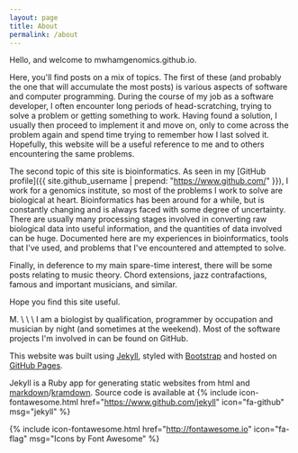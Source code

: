 ```yaml
---
layout: page
title: About
permalink: /about
---
```


Hello, and welcome to mwhamgenomics.github.io.

Here, you'll find posts on a mix of topics. The first of these (and probably the one that will accumulate the most posts) is various aspects of software and computer programming. During the course of my job as a software developer, I often encounter long periods of head-scratching, trying to solve a problem or getting something to work. Having found a solution, I usually then proceed to implement it and move on, only to come across the problem again and spend time trying to remember how I last solved it. Hopefully, this website will be a useful reference to me and to others encountering the same problems.

The second topic of this site is bioinformatics. As seen in my [GitHub profile]({{ site.github_username | prepend: "https://www.github.com/" }}), I work for a genomics institute, so most of the problems I work to solve are biological at heart. Bioinformatics has been around for a while, but is constantly changing and is always faced with some degree of uncertainty. There are usually many processing stages involved in converting raw biological data into useful information, and the quantities of data involved can be huge. Documented here are my experiences in bioinformatics, tools that I've used, and problems that I've encountered and attempted to solve.

Finally, in deference to my main spare-time interest, there will be some posts relating to music theory. Chord extensions, jazz contrafactions, famous and important musicians, and similar.

Hope you find this site useful.

M.
\\
\\
\\
I am a biologist by qualification, programmer by occupation and musician by night (and sometimes at the weekend). Most of the software projects I'm involved in can be found on GitHub.

This website was built using [Jekyll](http://jekyllrb.com), styled with [Bootstrap](http://getbootstrap.com) and hosted on [GitHub Pages](https://pages.github.com).

Jekyll is a Ruby app for generating static websites from html and [markdown](http://daringfireball.net/projects/markdown/)/[kramdown](http://kramdown.gettalong.org). Source code is available at {% include icon-fontawesome.html href="https://www.github.com/jekyll" icon="fa-github" msg="jekyll" %}

{% include icon-fontawesome.html href="http://fontawesome.io" icon="fa-flag" msg="Icons by Font Awesome" %}
